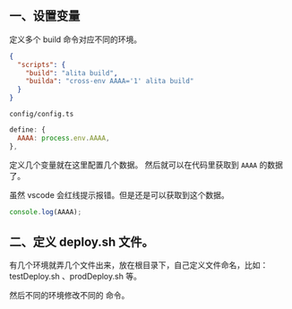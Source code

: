 ## 一、设置变量

定义多个 build 命令对应不同的环境。

```json
{
  "scripts": {
    "build": "alita build",
    "builda": "cross-env AAAA='1' alita build"
  }
}
```

`config/config.ts`

```js
define: {
  AAAA: process.env.AAAA,
},
```

定义几个变量就在这里配置几个数据。
然后就可以在代码里获取到 `AAAA` 的数据了。

虽然 vscode 会红线提示报错。但是还是可以获取到这个数据。

```js
console.log(AAAA);
```

## 二、定义 deploy.sh 文件。

有几个环境就弄几个文件出来，放在根目录下，自己定义文件命名，比如：testDeploy.sh 、prodDeploy.sh 等。

然后不同的环境修改不同的 命令。
